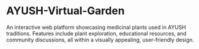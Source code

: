 # AYUSH-Virtual-Garden
An interactive web platform showcasing medicinal plants used in AYUSH traditions. Features include plant exploration, educational resources, and community discussions, all within a visually appealing, user-friendly design.
